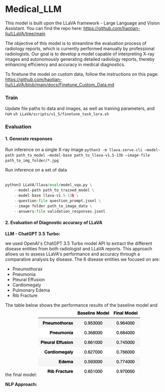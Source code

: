# Medical_LLM

This model is built upon the LLaVA framework - Large Language and Vision Assistant. You can find the repo here: https://github.com/haotian-liu/LLaVA/tree/main

The objective of this model is to streamline the evaluation process of radiology reports, which is currently performed manually by professional radiologists. Our goal is to develop a model capable of interpreting X-ray images and autonomously generating detailed radiology reports, thereby enhancing efficiency and accuracy in medical diagnostics. 

To finetune the model on custom data, follow the instructions on this page: https://github.com/haotian-liu/LLaVA/blob/main/docs/Finetune_Custom_Data.md

### Train

Update file paths to data and images, as well as training parameters, and run
`sh LLaVA/scripts/v1_5/finetune_task_lora.sh`


### Evaluation
#### 1. Generate responses

Run inference on a single X-ray image
`python3 -m llava.serve.cli —model-path path_to_model —model-base path_to_llava-v1.5-13b —image-file path_to_img_folder/*.jpg`

Run inference on a set of data
```python

python3 LLaVA/llava/eval/model_vqa.py \
    --model-path path_to_trained_model \
    --model-base llava-v1.5-13b \
    --question-file question_prompt.jsonl \
    --image-folder path_to_image_data \
    --answers-file validation_responses.jsonl

```

#### 2. Evaluation of Diagnostic accuracy of LLaVA

**LLM - ChatGPT 3.5 Turbo:**

we used OpenAI's ChatGPT 3.5 Turbo model API to extract the different disease entities from both radiologist and LLaVA reports. This approach allows us to assess LLaVA's performance and accuracy through a comparative analysis by disease. The 6 disease entities we focused on are:
- Pneumothorax
- Pneumonia
- Pleural Effusion
- Cardiomegaly
- Pulmonary Edema
- Rib Fracture

The table below shows the performance results of the baseline model and the final model:
![Baseline vs. Final Model](Plots/f1_table.png)


**NLP Approach:**
